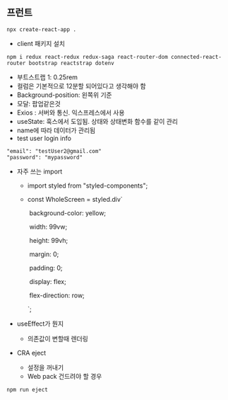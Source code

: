 ## 프런트 

```
npx create-react-app .
```

*  client 패키지 설치

```
npm i redux react-redux redux-saga react-router-dom connected-react-router bootstrap reactstrap dotenv
```

* 부트스트랩 1: 0.25rem
* 컬럼은 기본적으로 12분할 되어있다고 생각해야 함
* Background-position: 왼쪽위 기준
* 모달: 팝업같은것
* Exios : 서버와 통신. 익스프레스에서 사용
* useState: 훅스에서 도입됨. 상태와 상태변화 함수를 같이 관리
* name에 따라 데이터가 관리됨
* test user login info

```
"email": "testUser2@gmail.com"
"password": "mypassword"
```

* 자주 쓰는 import
  
  * import styled from "styled-components";
  
  * const WholeScreen = styled.div`
  
    ​    background-color: yellow;
  
    ​    width: 99vw;
  
    ​    height: 99vh;
  
    ​    margin: 0;
  
    ​    padding: 0;
  
    ​    display: flex;
  
    ​    flex-direction: row;
  
    `;
  
* useEffect가 뭔지

  * 의존값이 변할때 렌더링
  
* CRA eject

  * 설정을 꺼내기
  * Web pack 건드려야 할 경우

```
npm run eject
```

